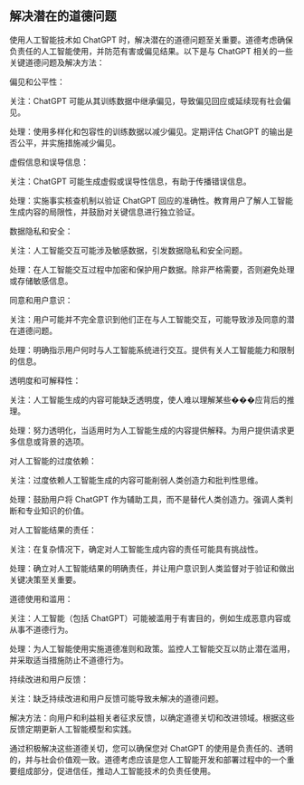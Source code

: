 ## 解决潜在的道德问题

使用人工智能技术如 ChatGPT 时，解决潜在的道德问题至关重要。道德考虑确保负责任的人工智能使用，并防范有害或偏见结果。以下是与 ChatGPT 相关的一些关键道德问题及解决方法：

偏见和公平性：

关注：ChatGPT 可能从其训练数据中继承偏见，导致偏见回应或延续现有社会偏见。

处理：使用多样化和包容性的训练数据以减少偏见。定期评估 ChatGPT 的输出是否公平，并实施措施减少偏见。

虚假信息和误导信息：

关注：ChatGPT 可能生成虚假或误导性信息，有助于传播错误信息。

处理：实施事实核查机制以验证 ChatGPT 回应的准确性。教育用户了解人工智能生成内容的局限性，并鼓励对关键信息进行独立验证。

数据隐私和安全：

关注：人工智能交互可能涉及敏感数据，引发数据隐私和安全问题。

处理：在人工智能交互过程中加密和保护用户数据。除非严格需要，否则避免处理或存储敏感信息。

同意和用户意识：

关注：用户可能并不完全意识到他们正在与人工智能交互，可能导致涉及同意的潜在道德问题。

处理：明确指示用户何时与人工智能系统进行交互。提供有关人工智能能力和限制的信息。

透明度和可解释性：

关注：人工智能生成的内容可能缺乏透明度，使人难以理解某些���应背后的推理。

处理：努力透明化，当适用时为人工智能生成的内容提供解释。为用户提供请求更多信息或背景的选项。

对人工智能的过度依赖：

关注：过度依赖人工智能生成的内容可能削弱人类创造力和批判性思维。

处理：鼓励用户将 ChatGPT 作为辅助工具，而不是替代人类创造力。强调人类判断和专业知识的价值。

对人工智能结果的责任：

关注：在复杂情况下，确定对人工智能生成内容的责任可能具有挑战性。

处理：确立对人工智能结果的明确责任，并让用户意识到人类监督对于验证和做出关键决策至关重要。

道德使用和滥用：

关注：人工智能（包括 ChatGPT）可能被滥用于有害目的，例如生成恶意内容或从事不道德行为。

处理：为人工智能使用实施道德准则和政策。监控人工智能交互以防止潜在滥用，并采取适当措施防止不道德行为。

持续改进和用户反馈：

关注：缺乏持续改进和用户反馈可能导致未解决的道德问题。

解决方法：向用户和利益相关者征求反馈，以确定道德关切和改进领域。根据这些反馈定期更新人工智能模型和实践。

通过积极解决这些道德关切，您可以确保您对 ChatGPT 的使用是负责任的、透明的，并与社会价值观一致。道德考虑应该是您人工智能开发和部署过程中的一个重要组成部分，促进信任，推动人工智能技术的负责任使用。
